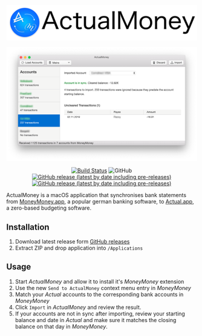 <p align="center">
  <img src="Header.png">
</p>

<div align="center">

![Screenshot](screenshot.png)

[![Build Status](https://travis-ci.com/heilerich/actualmoney.svg?token=ax89rxCKQuWrmQqnyrFd&branch=master)](https://travis-ci.com/heilerich/actualmoney)
![GitHub](https://img.shields.io/github/license/heilerich/actualmoney)
[![GitHub release (latest by date including pre-releases)](https://img.shields.io/github/v/release/heilerich/actualmoney?include_prereleases&label=latest)](https://github.com/heilerich/actualmoney/releases)
[![GitHub release (latest by date including pre-releases)](https://img.shields.io/github/v/release/heilerich/actualmoney?label=stable)](https://github.com/heilerich/actualmoney/releases)

</div>

ActualMoney is a macOS application that synchronises bank statements from [MoneyMoney.app](https://moneymoney-app.com/), a popular german banking software, to [Actual.app](https://actualbudget.com/), a zero-based budgeting software.

Installation
------------
1. Download latest release form [GitHub releases](https://github.com/heilerich/actualmoney)
2. Extract ZIP and drop application into `/Applications`

Usage
-----
1. Start *ActualMoney* and allow it to install it's *MoneyMoney* extension
2. Use the new `Send to ActualMoney` context menu entry in *MoneyMoney*
3. Match your *Actual* accounts to the corresponding bank accounts in *MoneyMoney*
4. Click `Import` in *ActualMoney* and review the result.
5. If your accounts are not in sync after importing, review your starting balance and date in *Actual* and make sure it matches the closing balance on that day in *MoneyMoney*.
